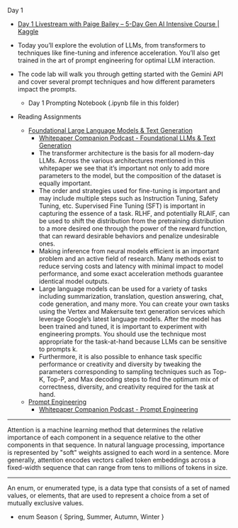 Day 1

* [Day 1 Livestream with Paige Bailey – 5-Day Gen AI Intensive Course | Kaggle](https://youtu.be/kpRyiJUUFxY?si=vyq2pMUnQlwrGe2S)

* Today you’ll explore the evolution of LLMs, from transformers to techniques like fine-tuning and inference acceleration. You’ll also get trained in the art of prompt engineering for optimal LLM interaction.

* The code lab will walk you through getting started with the Gemini API and cover several prompt techniques and how different parameters impact the prompts.
  * Day 1 Prompting Notebook (.ipynb file in this folder) 

* Reading Assignments
  * [Foundational Large Language Models & Text Generation](https://www.kaggle.com/whitepaper-foundational-llm-and-text-generation)
    * [Whitepaper Companion Podcast - Foundational LLMs & Text Generation](https://youtu.be/mQDlCZZsOyo?si=FKp3Uhz_c_uLoG7E)
    * The transformer architecture is the basis for all modern-day LLMs. Across the various
      architectures mentioned in this whitepaper we see that it’s important not only to add more
      parameters to the model, but the composition of the dataset is equally important.
    * The order and strategies used for fine-tuning is important and may include multiple steps
      such as Instruction Tuning, Safety Tuning, etc. Supervised Fine Tuning (SFT) is important
      in capturing the essence of a task. RLHF, and potentially RLAIF, can be used to shift the
      distribution from the pretraining distribution to a more desired one through the power of
      the reward function, that can reward desirable behaviors and penalize undesirable ones.
    * Making inference from neural models efficient is an important problem and an active
      field of research. Many methods exist to reduce serving costs and latency with minimal
      impact to model performance, and some exact acceleration methods guarantee identical
      model outputs.
    * Large language models can be used for a variety of tasks including summarization,
      translation, question answering, chat, code generation, and many more. You can
      create your own tasks using the Vertex and Makersuite text generation services which
      leverage Google’s latest language models. After the model has been trained and tuned,
      it is important to experiment with engineering prompts. You should use the technique
      most appropriate for the task-at-hand because LLMs can be sensitive to prompts k.
    * Furthermore, it is also possible to enhance task specific performance or creativity and
      diversity by tweaking the parameters corresponding to sampling techniques such as
      Top-K, Top-P, and Max decoding steps to find the optimum mix of correctness, diversity,
      and creativity required for the task at hand.
  * [Prompt Engineering](https://www.kaggle.com/whitepaper-prompt-engineering)
    * [Whitepaper Companion Podcast - Prompt Engineering](https://youtu.be/F_hJ2Ey4BNc?si=wMn_Z0a7KZaUvxZV) 

- - - -

Attention is a machine learning method that determines the relative importance of each component in a sequence relative to the other components in that sequence. In natural language processing, importance is represented by "soft" weights assigned to each word in a sentence. More generally, attention encodes vectors called token embeddings across a fixed-width sequence that can range from tens to millions of tokens in size.

- - - -
An enum, or enumerated type, is a data type that consists of a set of named values, or elements, that are used to represent a choice from a set of mutually exclusive values.
* enum Season { Spring, Summer, Autumn, Winter }
